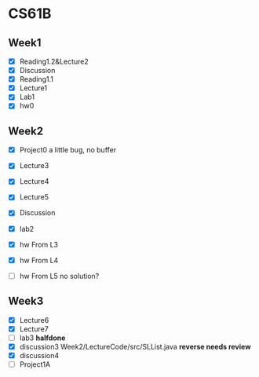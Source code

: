 # CS61B

## Week1
- [x] Reading1.2&Lecture2
- [X] Discussion
- [x] Reading1.1
- [x] Lecture1
- [x] Lab1
- [x] hw0

## Week2
- [X] Project0  a little bug, no buffer
- [X] Lecture3
- [X] Lecture4
- [X] Lecture5
- [X] Discussion
- [X] lab2

- [X] hw From L3
- [X] hw From L4
- [ ] hw From L5  no solution?

## Week3
- [X] Lecture6
- [X] Lecture7
- [ ] lab3 **halfdone**
- [X] discussion3 Week2/LectureCode/src/SLList.java **reverse needs review**
- [X] discussion4
- [ ] Project1A
